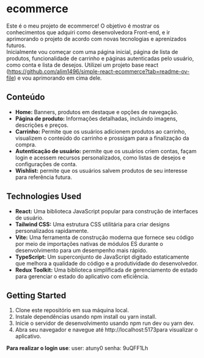 # ecommerce

Este é o meu projeto de ecommerce!
O objetivo é mostrar os conhecimentos que adquiri como desenvolvedora Front-end, e ir aprimorando o projeto de acordo com novas tecnologias e aprenizados futuros.  
Inicialmente vou começar com uma página inicial, página de lista de produtos, funcionalidade de carrinho e páginas autenticadas pelo usuário, como conta e lista de desejos.
Utilizei um projeto base react (https://github.com/alim1496/simple-react-ecommerce?tab=readme-ov-file) e vou aprimorando em cima dele.

## Conteúdo

- **Home:** Banners, produtos em destaque e opções de navegação.
- **Página de produto:** Informações detalhadas, incluindo imagens, descrições e preços.
- **Carrinho:** Permite que os usuários adicionem produtos ao carrinho, visualizem o conteúdo do carrinho e prossigam para a finalização da compra.
- **Autenticação de usuário:** permite que os usuários criem contas, façam login e acessem recursos personalizados, como listas de desejos e configurações de conta.
- **Wishlist:** permite que os usuários salvem produtos de seu interesse para referência futura.

## Technologies Used

- **React:** Uma biblioteca JavaScript popular para construção de interfaces de usuário.
- **Tailwind CSS:** Uma estrutura CSS utilitária para criar designs personalizados rapidamente.
- **Vite:** Uma ferramenta de construção moderna que fornece seu código por meio de importações nativas de módulos ES durante o desenvolvimento para um desempenho mais rápido.
- **TypeScript:** Um superconjunto de JavaScript digitado estaticamente que melhora a qualidade do código e a produtividade do desenvolvedor.
- **Redux Toolkit:** Uma biblioteca simplificada de gerenciamento de estado para gerenciar o estado do aplicativo com eficiência.

## Getting Started

1. Clone este repositório em sua máquina local.
2. Instale dependências usando npm install ou yarn install.
3. Inicie o servidor de desenvolvimento usando npm run dev ou yarn dev.
4. Abra seu navegador e navegue até http://localhost:5173para visualizar o aplicativo.

**Para realizar o login use**:
user: atuny0
senha: 9uQFF1Lh
